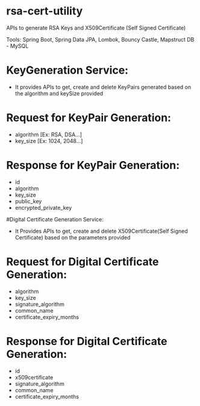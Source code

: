 # rsa-cert-utility
APIs to generate RSA Keys and X509Certificate (Self Signed Certificate)

Tools: Spring Boot, Spring Data JPA, Lombok, Bouncy Castle, Mapstruct
DB - MySQL

KeyGeneration Service:
=====
* It provides APIs to get, create and delete KeyPairs generated based on the algorithm and keySize provided

Request for KeyPair Generation:
=====

* algorithm [Ex: RSA, DSA...]
* key_size [Ex: 1024, 2048...]


Response for KeyPair Generation:
=====
* id
* algorithm 
* key_size
* public_key
* encrypted_private_key

#Digital Certificate Generation Service:
* It Provides APIs to get, create and delete X509Certificate(Self Signed Certificate) based on the parameters provided

Request for Digital Certificate Generation:
=====
* algorithm
* key_size
* signature_algorithm
* common_name
* certificate_expiry_months


Response for Digital Certificate Generation:
=====
* id
* x509certificate
* signature_algorithm
* common_name
* certificate_expiry_months
